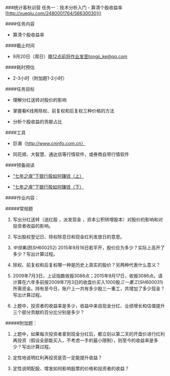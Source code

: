 ###统计客秋训营 任务一：技术分析入门 - 算清个股收益率
[http://xueqiu.com/2480001764/56630030]()

####任务内容
- 算清个股收益率

####截止时间
- 9月20日（周日）晚12点前将作业发至tongji_ke@qq.com

####耗时预估
- 2-3小时（附加题1-2小时）

####任务目标

- 理解分红送转对股价的影响

- 掌握看K线用除权、前复权和后复权三种价格的方法

- 分析个股收益的贡献占比


####工具

- 巨潮（http://www.cninfo.com.cn）

- 同花顺、大智慧、通达信等行情软件，或券商自带行情软件

####预备阅读

- [“七年之痒”下银行股如何赚钱（上）](http://xueqiu.com/2480001764/38641630)

- [“七年之痒”下银行股如何赚钱（下）](http://xueqiu.com/2480001764/38716345)

####作业内容：

#####常规题

1. 写出分红送转（送红股 ，派发现金 ，资本公积转增股本）对股价的影响和对投资者收益的影响。

2. 写出股权登记日、除权除息日和现金红利发放日的意思。

3. $中恒集团(SH600252)$  2015年9月16日若平开，股价应为多少？实际上高开了多少？写出计算过程。

4. 除权、前复权和后复权哪一种是历史上真实的股价？另两种代表什么意义？

5. 2009年7月3日，上证指数收报3088点；2015年9月17日，收报3086点。请计算在六年多前按2009年7月3日的收盘价买入1000股$三一重工(SH600031)$  所需资金。持有至今日，账户上一共有多少股三一重工，共增加了多少现金？写出计算过程。

6. 上题中，投资者的收益率是多少，收益中来自现金分红、业绩增长和估值提升三个部分贡献的百分比分别是多少？

#####附加题：

1. 上题中，如果每次投资者拿到现金分红后，都立刻以第二天的开盘价进行红利再投资（假设全部能买入，不考虑一手的最小限制），则至今的收益率是多少？写出计算过程。

2. 定性地说明红利再投资是否一定能提升收益？

3. 定性说明配股、增发如何影响股票的价格和投资者的收益？
